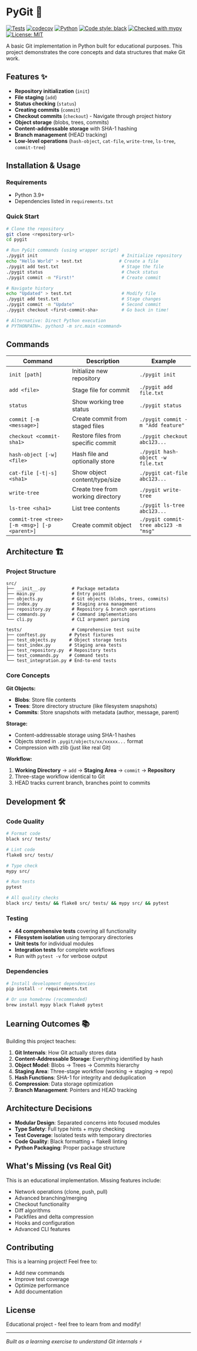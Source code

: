 # PyGit 🚀

[![Tests](https://github.com/habond/pygit/actions/workflows/test.yml/badge.svg)](https://github.com/habond/pygit/actions/workflows/test.yml)
[![codecov](https://codecov.io/gh/habond/pygit/branch/main/graph/badge.svg)](https://codecov.io/gh/habond/pygit)
[![Python](https://img.shields.io/badge/python-3.9%2B-blue.svg)](https://www.python.org/downloads/)
[![Code style: black](https://img.shields.io/badge/code%20style-black-000000.svg)](https://github.com/psf/black)
[![Checked with mypy](https://www.mypy-lang.org/static/mypy_badge.svg)](https://mypy-lang.org/)
[![License: MIT](https://img.shields.io/badge/License-MIT-yellow.svg)](https://opensource.org/licenses/MIT)

A basic Git implementation in Python built for educational purposes. This project demonstrates the core concepts and data structures that make Git work.

## Features ✨

- **Repository initialization** (`init`)
- **File staging** (`add`) 
- **Status checking** (`status`)
- **Creating commits** (`commit`)
- **Checkout commits** (`checkout`) - Navigate through project history
- **Object storage** (blobs, trees, commits)
- **Content-addressable storage** with SHA-1 hashing
- **Branch management** (HEAD tracking)
- **Low-level operations** (`hash-object`, `cat-file`, `write-tree`, `ls-tree`, `commit-tree`)

## Installation & Usage

### Requirements
- Python 3.9+
- Dependencies listed in `requirements.txt`

### Quick Start
```bash
# Clone the repository
git clone <repository-url>
cd pygit

# Run PyGit commands (using wrapper script)
./pygit init                                # Initialize repository
echo "Hello World" > test.txt              # Create a file
./pygit add test.txt                        # Stage the file
./pygit status                              # Check status
./pygit commit -m "First!"                  # Create commit

# Navigate history 
echo "Updated" > test.txt                   # Modify file
./pygit add test.txt                        # Stage changes
./pygit commit -m "Update"                  # Second commit
./pygit checkout <first-commit-sha>         # Go back in time!

# Alternative: Direct Python execution
# PYTHONPATH=. python3 -m src.main <command>
```

## Commands

| Command | Description | Example |
|---------|-------------|---------|
| `init [path]` | Initialize new repository | `./pygit init` |
| `add <file>` | Stage file for commit | `./pygit add file.txt` |
| `status` | Show working tree status | `./pygit status` |
| `commit [-m <message>]` | Create commit from staged files | `./pygit commit -m "Add feature"` |
| `checkout <commit-sha1>` | Restore files from specific commit | `./pygit checkout abc123...` |
| `hash-object [-w] <file>` | Hash file and optionally store | `./pygit hash-object -w file.txt` |
| `cat-file [-t\|-s] <sha1>` | Show object content/type/size | `./pygit cat-file abc123...` |
| `write-tree` | Create tree from working directory | `./pygit write-tree` |
| `ls-tree <sha1>` | List tree contents | `./pygit ls-tree abc123...` |
| `commit-tree <tree> [-m <msg>] [-p <parent>]` | Create commit object | `./pygit commit-tree abc123 -m "msg"` |

## Architecture 🏗️

### Project Structure
```
src/
├── __init__.py          # Package metadata  
├── main.py              # Entry point
├── objects.py           # Git objects (blobs, trees, commits)
├── index.py             # Staging area management
├── repository.py        # Repository & branch operations
├── commands.py          # Command implementations
└── cli.py               # CLI argument parsing

tests/                   # Comprehensive test suite
├── conftest.py         # Pytest fixtures
├── test_objects.py     # Object storage tests
├── test_index.py       # Staging area tests  
├── test_repository.py  # Repository tests
├── test_commands.py    # Command tests
└── test_integration.py # End-to-end tests
```

### Core Concepts

**Git Objects:**
- **Blobs**: Store file contents
- **Trees**: Store directory structure (like filesystem snapshots)  
- **Commits**: Store snapshots with metadata (author, message, parent)

**Storage:**
- Content-addressable storage using SHA-1 hashes
- Objects stored in `.pygit/objects/xx/xxxxx...` format
- Compression with zlib (just like real Git)

**Workflow:**
1. **Working Directory** → `add` → **Staging Area** → `commit` → **Repository**
2. Three-stage workflow identical to Git
3. HEAD tracks current branch, branches point to commits

## Development 🛠️

### Code Quality
```bash
# Format code
black src/ tests/

# Lint code  
flake8 src/ tests/

# Type check
mypy src/

# Run tests
pytest

# All quality checks
black src/ tests/ && flake8 src/ tests/ && mypy src/ && pytest
```

### Testing
- **44 comprehensive tests** covering all functionality
- **Filesystem isolation** using temporary directories  
- **Unit tests** for individual modules
- **Integration tests** for complete workflows
- Run with `pytest -v` for verbose output

### Dependencies
```bash
# Install development dependencies
pip install -r requirements.txt

# Or use homebrew (recommended)
brew install mypy black flake8 pytest
```

## Learning Outcomes 📚

Building this project teaches:

1. **Git Internals**: How Git actually stores data
2. **Content-Addressable Storage**: Everything identified by hash
3. **Object Model**: Blobs → Trees → Commits hierarchy  
4. **Staging Area**: Three-stage workflow (working → staging → repo)
5. **Hash Functions**: SHA-1 for integrity and deduplication
6. **Compression**: Data storage optimization
7. **Branch Management**: Pointers and HEAD tracking

## Architecture Decisions

- **Modular Design**: Separated concerns into focused modules
- **Type Safety**: Full type hints + mypy checking  
- **Test Coverage**: Isolated tests with temporary directories
- **Code Quality**: Black formatting + flake8 linting
- **Python Packaging**: Proper package structure

## What's Missing (vs Real Git)

This is an educational implementation. Missing features include:
- Network operations (clone, push, pull)
- Advanced branching/merging
- Checkout functionality  
- Diff algorithms
- Packfiles and delta compression
- Hooks and configuration
- Advanced CLI features

## Contributing

This is a learning project! Feel free to:
- Add new commands
- Improve test coverage
- Optimize performance
- Add documentation

## License

Educational project - feel free to learn from and modify!

---

*Built as a learning exercise to understand Git internals* ⚡